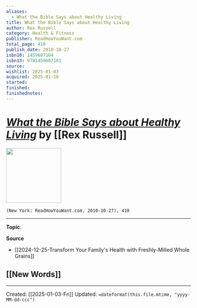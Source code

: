 ```yaml
---
aliases:
  - What the Bible Says about Healthy Living
title: What the Bible Says about Healthy Living
author: Rex Russell
category: Health & Fitness
publisher: ReadHowYouWant.com
total_page: 410
publish_date: 2010-10-27
isbn10: 1459607104
isbn13: 9781459607101
source: 
wishlist: 2025-01-03
acquired: 2025-01-10
started: 
finished: 
finishednotes:
---
```

# *[What the Bible Says about Healthy Living]()* by [[Rex Russell]]

<img src="http://books.google.com/books/content?id=DfXcFwBlvu0C&printsec=frontcover&img=1&zoom=1&edge=curl&source=gbs_api" width=150>

`(New York: ReadHowYouWant.com, 2010-10-27), 410`



--- 
**Topic**: 

**Source**
- [[2024-12-25-Transform Your Family's Health with Freshly-Milled Whole Grains]]
 
**[[New Words]]**
- 

---
Created: [[2025-01-03-Fri]]
Updated: `=dateformat(this.file.mtime, "yyyy-MM-dd-ccc")`